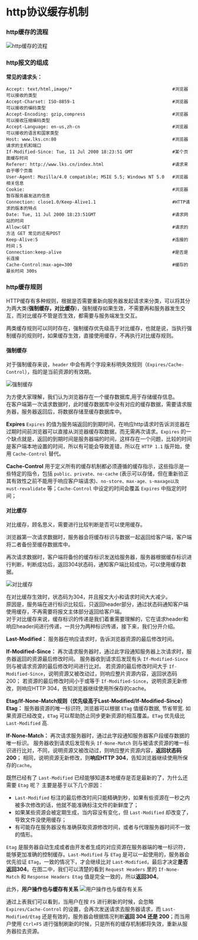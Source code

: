 # http协议缓存机制
### http缓存的流程
![http缓存的流程](https://upload-images.jianshu.io/upload_images/1726248-5cfbc30851793715.png?imageMogr2/auto-orient/strip%7CimageView2/2/w/1240)

### http报文的组成

**常见的请求头：**
```
Accept: text/html,image/*                                      #浏览器可以接收的类型
Accept-Charset: ISO-8859-1                                     #浏览器可以接收的编码类型
Accept-Encoding: gzip,compress                                 #浏览器可以接收压缩编码类型
Accept-Language: en-us,zh-cn                                   #浏览器可以接收的语言和国家类型
Host: www.lks.cn:80                                            #浏览器请求的主机和端口
If-Modified-Since: Tue, 11 Jul 2000 18:23:51 GMT               #某个页面缓存时间
Referer: http://www.lks.cn/index.html                          #请求来自于哪个页面
User-Agent: Mozilla/4.0 compatible; MSIE 5.5; Windows NT 5.0   #浏览器相关信息
Cookie:                                                        #浏览器暂存服务器发送的信息
Connection: close1.0/Keep-Alive1.1                             #HTTP请求的版本的特点
Date: Tue, 11 Jul 2000 18:23:51GMT                             #请求网站的时间
Allow:GET                                                      #请求的方法 GET 常见的还有POST
Keep-Alive:5                                                   #连接的时间；5
Connection:keep-alive                                          #是否是长连接
Cache-Control:max-age=300                                      #缓存的最长时间 300s
```

### http缓存规则
HTTP缓存有多种规则，根据是否需要重新向服务器发起请求来分类，可以将其分为两大类(**强制缓存，对比缓存**)，强制缓存如果生效，不需要再和服务器发生交互，而对比缓存不管是否生效，都需要与服务端发生交互。

两类缓存规则可以同时存在，强制缓存优先级高于对比缓存，也就是说，当执行强制缓存的规则时，如果缓存生效，直接使用缓存，不再执行对比缓存规则。

#### 强制缓存
对于强制缓存来说，`header` 中会有两个字段来标明失效规则（`Expires/Cache-Control`），指的是当前资源的有效期。

![强制缓存](https://upload-images.jianshu.io/upload_images/1726248-051c55557f67e5a9.png?imageMogr2/auto-orient/strip%7CimageView2/2/w/1240)

为方便大家理解，我们认为浏览器存在一个缓存数据库,用于存储缓存信息。<br/>
在客户端第一次请求数据时，此时缓存数据库中没有对应的缓存数据，需要请求服务器，服务器返回后，将数据存储至缓存数据库中。

**Expires**
`Expires` 的值为服务端返回的到期时间，在响应http请求时告诉浏览器在过期时间前浏览器可以直接从浏览器缓存取数据，而无需再次请求。`Expires` 的一个缺点就是，返回的到期时间是服务器端的时间，这样存在一个问题，比较的时间是客户端本地设置的时间，所以有可能会导致差错，所以在 `HTTP 1.1` 版开始，使用 `Cache-Control` 替代。

**Cache-Control**
用于定义所有的缓存机制都必须遵循的缓存指示，这些指示是一些特定的指令，包括 `public、private、no-cache` (表示可以存储，但在重新验正其有效性之前不能用于响应客户端请求)、`no-store、max-age、s-maxage以及must-revalidate` 等；`Cache-Control` 中设定的时间会覆盖 `Expires` 中指定的时间；

#### 对比缓存
对比缓存，顾名思义，需要进行比较判断是否可以使用缓存。

浏览器第一次请求数据时，服务器会将缓存标识与数据一起返回给客户端，客户端将二者备份至缓存数据库中。

再次请求数据时，客户端将备份的缓存标识发送给服务器，服务器根据缓存标识进行判断，判断成功后，返回304状态码，通知客户端比较成功，可以使用缓存数据。

![对比缓存](https://upload-images.jianshu.io/upload_images/1726248-558bcb90a1cf5fa0.png?imageMogr2/auto-orient/strip%7CimageView2/2/w/1240)

在对比缓存生效时，状态码为304，并且报文大小和请求时间大大减少。<br/>
原因是，服务端在进行标识比较后，只返回header部分，通过状态码通知客户端使用缓存，不再需要将报文主体部分返回给客户端。<br/>
对于对比缓存来说，缓存标识的传递是我们着重需要理解的，它在请求header和响应header间进行传递，一共分为两种标识传递，接下来，我们分开介绍。

**Last-Modified：**
服务器在响应请求时，告诉浏览器资源的最后修改时间。

**If-Modified-Since：**
再次请求服务器时，通过此字段通知服务器上次请求时，服务器返回的资源最后修改时间。
服务器收到请求后发现有头 `If-Modified-Since` 则与被请求资源的最后修改时间进行比对。
若资源的最后修改时间大于 `If-Modified-Since`，说明资源又被改动过，则响应整片资源内容，返回状态码200；
若资源的最后修改时间小于或等于 `If-Modified-Since`，说明资源无新修改，则响应HTTP 304，告知浏览器继续使用所保存的cache。

**Etag/If-None-Match规则（优先级高于Last-Modified/If-Modified-Since）**
**Etag：**
服务器资源的唯一标识符, 浏览器可以根据 `ETag` 值缓存数据, 节省带宽. 如果资源已经改变，`ETag` 可以帮助防止同步更新资源的相互覆盖。`ETag` 优先级比 `Last-Modified` 高.

**If-None-Match：**
再次请求服务器时，通过此字段通知服务器客户段缓存数据的唯一标识。
服务器收到请求后发现有头 `If-None-Match` 则与被请求资源的唯一标识进行比对，不同，说明资源又被改动过，则响应整片资源内容，**返回状态码200**；
相同，说明资源无新修改，则**响应HTTP 304**，告知浏览器继续使用所保存的`cache`。

既然已经有了 `Last-Modified` 已经能够知道本地缓存是否是最新的了，为什么还需要 `Etag` 呢？
主要是基于以下几个原因：
- `Last-Modified` 标注的最后修改时间只能精确到秒，如果有些资源在一秒之内被多次修改的话，他就不能准确标注文件的新鲜度了；
- 如果某些资源会被定期生成，当内容没有变化，但 `Last-Modified` 却改变了，导致文件没使用缓存；
- 有可能存在服务器没有准确获取资源修改时间，或者与代理服务器时间不一致的情形。

`Etag` 是服务器自动生成或者由开发者生成的对应资源在服务器端的唯一标识符，能够更加准确的控制缓存。`Last-Modified` 与 `ETag` 是可以一起使用的，服务器会优先验证 `ETag`，一致的情况下，才会继续比对 `Last-Modified`，最后才决定**是否返回304**。在图二中，我们可以清楚的看到 `Request Headers` 里的 `If-None-Match` 和 `Response Headers Etag` 值是完全一致的，所以**返回304**。

此外，**用户操作也与缓存有关系**
![用户操作也与缓存有关系](https://upload-images.jianshu.io/upload_images/1726248-43d4aa0a4a064a2f.png?imageMogr2/auto-orient/strip%7CimageView2/2/w/1240)

通过上表我们可以看到，当用户在按 `F5` 进行刷新的时候，会忽略
 `Expires/Cache-Control` 的设置，会再次发送请求去服务器请求，而 `Last-Modified/Etag` 还是有效的，服务器会根据情况判断**返回 304 还是 200**；而当用户使用 `Ctrl+F5` 进行强制刷新的时候，只是所有的缓存机制都将失效，重新从服务器拉去资源。
